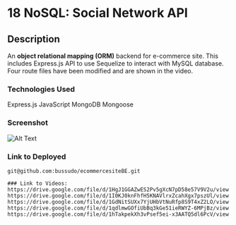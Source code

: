 # 18 NoSQL: Social Network API

## Description

An **object relational mapping (ORM)** backend for e-commerce site.  This includes Express.js API to use Sequelize to interact with MySQL database. Four route files have been modified and are shown in the video. 

### Technologies Used

Express.js
JavaScript
MongoDB
Mongoose


### Screenshot

![Alt Text](./images/Social.png)

### Link to Deployed
```
git@github.com:bussudo/ecommercesiteBE.git

### Link to Videos:
https://drive.google.com/file/d/1HgJ1GGAZwES2Pv5gXcN7pD58e57V9V2u/view
https://drive.google.com/file/d/1I0KJ0knFhfH5KNAVlrxZcahXgx7pszUl/view
https://drive.google.com/file/d/1GdNitSUXx7YjUHbVtNuRfp8S9T4xZ2LO/view
https://drive.google.com/file/d/1qdlmwGOfiUbBq3kGe51ieRWYZ-6MPjBz/view
https://drive.google.com/file/d/1hTakpekXh3vPsef5ei-x3AATQ5dl6PcV/view